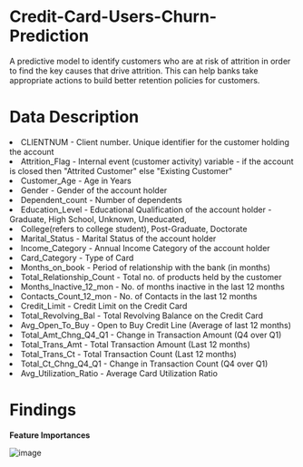 # Credit-Card-Users-Churn-Prediction
A predictive model to identify customers who are at risk of attrition in order to find the key causes that drive attrition. This can help banks  take appropriate actions to build better retention policies for customers.

# Data Description
<li>CLIENTNUM - Client number. Unique identifier for the customer holding the account
<li>Attrition_Flag - Internal event (customer activity) variable - if the account is closed then "Attrited Customer" else "Existing Customer"
<li>Customer_Age - Age in Years
<li>Gender - Gender of the account holder
<li>Dependent_count - Number of dependents
<li>Education_Level - Educational Qualification of the account holder - Graduate, High School, Unknown, Uneducated, <li>College(refers to college student), Post-Graduate, Doctorate
<li>Marital_Status - Marital Status of the account holder
<li>Income_Category - Annual Income Category of the account holder
<li>Card_Category - Type of Card
<li>Months_on_book - Period of relationship with the bank (in months)
<li>Total_Relationship_Count - Total no. of products held by the customer
<li>Months_Inactive_12_mon - No. of months inactive in the last 12 months
<li>Contacts_Count_12_mon - No. of Contacts in the last 12 months
<li>Credit_Limit - Credit Limit on the Credit Card
<li>Total_Revolving_Bal - Total Revolving Balance on the Credit Card
<li>Avg_Open_To_Buy - Open to Buy Credit Line (Average of last 12 months)
<li>Total_Amt_Chng_Q4_Q1 - Change in Transaction Amount (Q4 over Q1)
<li>Total_Trans_Amt - Total Transaction Amount (Last 12 months)
<li>Total_Trans_Ct - Total Transaction Count (Last 12 months)
<li>Total_Ct_Chng_Q4_Q1 - Change in Transaction Count (Q4 over Q1)
<li>Avg_Utilization_Ratio - Average Card Utilization Ratio

# Findings
**Feature Importances**
  
![image](https://github.com/KevKibe/Credit-Card-Users-Churn-Prediction/assets/86055894/da5167e1-e274-4179-9b73-bafaedc92868)

